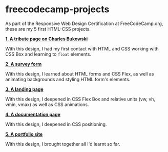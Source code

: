 # freecodecamp-projects

As part of the Responsive Web Design Certification at FreeCodeCamp.org, these are my 5 first HTML-CSS projects.

[**1. A tribute page on Charles Bukowski**](https://ibaifernandez.github.io/freecodecamp-projects/tribute-page/index.html)

With this design, I had my first contact with HTML and CSS working with CSS Box and learning to `float` elements.

[**2. A survey form**](https://ibaifernandez.github.io/freecodecamp-projects/survey-form/index.html)

With this design, I learned about HTML forms and CSS Flex, as well as animating backgrounds and styling HTML form's elements.

[**3. A landing page**](https://ibaifernandez.github.io/freecodecamp-projects/landing-page/index.html)

With this design, I deepened in CSS Flex Box and relative units (vw, vh, vmin, vmax) as well as CSS animations.

[**4. A documentation page**](https://ibaifernandez.github.io/freecodecamp-projects/documentation-page/index.html)

With this design, I deepened in CSS positioning.

[**5. A portfolio site**](https://ibaifernandez.github.io/freecodecamp-projects)

With this design, I brought together all I'd learnt so far.
